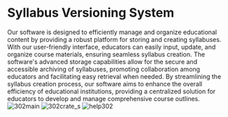 # Syllabus Versioning System
Our software is designed to efficiently manage and organize educational content by providing a robust platform for storing and creating syllabuses. With our user-friendly interface, educators can easily input, update, and organize course materials, ensuring seamless syllabus creation. The software's advanced storage capabilities allow for the secure and accessible archiving of syllabuses, promoting collaboration among educators and facilitating easy retrieval when needed. By streamlining the syllabus creation process, our software aims to enhance the overall efficiency of educational institutions, providing a centralized solution for educators to develop and manage comprehensive course outlines.
![302main](https://github.com/Gloriens/SE302/assets/79946895/a2492e6e-bdd0-4dbf-8af1-4223a5a20f54)
![302crate_s](https://github.com/Gloriens/SE302/assets/79946895/918372f5-10e2-4c81-be46-ad5faf0772bc)
![help302](https://github.com/Gloriens/SE302/assets/79946895/7823a9a8-f7cd-46c3-aa72-9d27ef2e7ed5)
